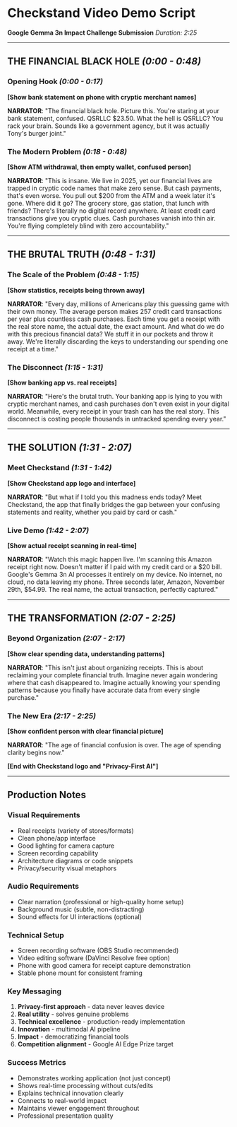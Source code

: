 # Checkstand Video Demo Script
**Google Gemma 3n Impact Challenge Submission**
*Duration: 2:25*

---

## **THE FINANCIAL BLACK HOLE** *(0:00 - 0:48)*

### **Opening Hook** *(0:00 - 0:17)*
**[Show bank statement on phone with cryptic merchant names]**

**NARRATOR**: "The financial black hole. Picture this. You're staring at your bank statement, confused. QSRLLC $23.50. What the hell is QSRLLC? You rack your brain. Sounds like a government agency, but it was actually Tony's burger joint."

### **The Modern Problem** *(0:18 - 0:48)*
**[Show ATM withdrawal, then empty wallet, confused person]**

**NARRATOR**: "This is insane. We live in 2025, yet our financial lives are trapped in cryptic code names that make zero sense. But cash payments, that's even worse. You pull out $200 from the ATM and a week later it's gone. Where did it go? The grocery store, gas station, that lunch with friends? There's literally no digital record anywhere. At least credit card transactions give you cryptic clues. Cash purchases vanish into thin air. You're flying completely blind with zero accountability."

---

## **THE BRUTAL TRUTH** *(0:48 - 1:31)*

### **The Scale of the Problem** *(0:48 - 1:15)*
**[Show statistics, receipts being thrown away]**

**NARRATOR**: "Every day, millions of Americans play this guessing game with their own money. The average person makes 257 credit card transactions per year plus countless cash purchases. Each time you get a receipt with the real store name, the actual date, the exact amount. And what do we do with this precious financial data? We stuff it in our pockets and throw it away. We're literally discarding the keys to understanding our spending one receipt at a time."

### **The Disconnect** *(1:15 - 1:31)*
**[Show banking app vs. real receipts]**

**NARRATOR**: "Here's the brutal truth. Your banking app is lying to you with cryptic merchant names, and cash purchases don't even exist in your digital world. Meanwhile, every receipt in your trash can has the real story. This disconnect is costing people thousands in untracked spending every year."

---

## **THE SOLUTION** *(1:31 - 2:07)*

### **Meet Checkstand** *(1:31 - 1:42)*
**[Show Checkstand app logo and interface]**

**NARRATOR**: "But what if I told you this madness ends today? Meet Checkstand, the app that finally bridges the gap between your confusing statements and reality, whether you paid by card or cash."

### **Live Demo** *(1:42 - 2:07)*
**[Show actual receipt scanning in real-time]**

**NARRATOR**: "Watch this magic happen live. I'm scanning this Amazon receipt right now. Doesn't matter if I paid with my credit card or a $20 bill. Google's Gemma 3n AI processes it entirely on my device. No internet, no cloud, no data leaving my phone. Three seconds later, Amazon, November 29th, $54.99. The real name, the actual transaction, perfectly captured."

---

## **THE TRANSFORMATION** *(2:07 - 2:25)*

### **Beyond Organization** *(2:07 - 2:17)*
**[Show clear spending data, understanding patterns]**

**NARRATOR**: "This isn't just about organizing receipts. This is about reclaiming your complete financial truth. Imagine never again wondering where that cash disappeared to. Imagine actually knowing your spending patterns because you finally have accurate data from every single purchase."

### **The New Era** *(2:17 - 2:25)*
**[Show confident person with clear financial picture]**

**NARRATOR**: "The age of financial confusion is over. The age of spending clarity begins now."

**[End with Checkstand logo and "Privacy-First AI"]**

---

## **Production Notes**

### **Visual Requirements**
- Real receipts (variety of stores/formats)
- Clean phone/app interface
- Good lighting for camera capture
- Screen recording capability
- Architecture diagrams or code snippets
- Privacy/security visual metaphors

### **Audio Requirements**
- Clear narration (professional or high-quality home setup)
- Background music (subtle, non-distracting)
- Sound effects for UI interactions (optional)

### **Technical Setup**
- Screen recording software (OBS Studio recommended)
- Video editing software (DaVinci Resolve free option)
- Phone with good camera for receipt capture demonstration
- Stable phone mount for consistent framing

### **Key Messaging**
1. **Privacy-first approach** - data never leaves device
2. **Real utility** - solves genuine problems
3. **Technical excellence** - production-ready implementation
4. **Innovation** - multimodal AI pipeline
5. **Impact** - democratizing financial tools
6. **Competition alignment** - Google AI Edge Prize target

### **Success Metrics**
- Demonstrates working application (not just concept)
- Shows real-time processing without cuts/edits
- Explains technical innovation clearly
- Connects to real-world impact
- Maintains viewer engagement throughout
- Professional presentation quality
